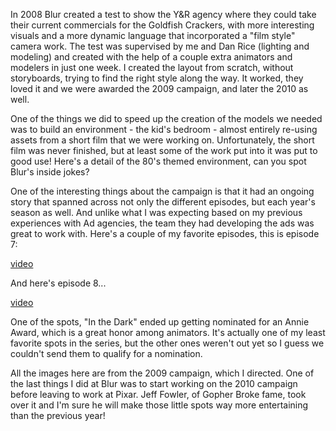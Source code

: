 In 2008 Blur created a test to show the Y&R agency where they could take their current commercials for the Goldfish Crackers, with more interesting visuals and a more dynamic language that incorporated a "film style" camera work. The test was supervised by me and Dan Rice (lighting and modeling) and created with the help of a couple extra animators and modelers in just one week. I created the layout from scratch, without storyboards, trying to find the right style along the way. It worked, they loved it and we were awarded the 2009 campaign, and later the 2010 as well.

One of the things we did to speed up the creation of the models we needed was to build an environment - the kid's bedroom - almost entirely re-using assets from a short film that we were working on. Unfortunately, the short film was never finished, but at least some of the work put into it was put to good use! Here's a detail of the 80's themed environment, can you spot Blur's inside jokes?

One of the interesting things about the campaign is that it had an ongoing story that spanned across not only the different episodes, but each year's season as well. And unlike what I was expecting based on my previous experiences with Ad agencies, the team they had developing the ads was great to work with. Here's a couple of my favorite episodes, this is  episode 7:

[video](media/videos/goldfish_07.mp4)

And here's episode 8...

[video](media/videos/goldfish_08.mp4)

One of the spots, "In the Dark" ended up getting nominated for an Annie Award, which is a great honor among animators. It's actually one of my least favorite spots in the series, but the other ones weren't out yet so I guess we couldn't send them to qualify for a nomination.

All the images here are from the 2009 campaign, which I directed. One of the last things I did at Blur was to start working on the 2010 campaign before leaving to work at Pixar. Jeff Fowler, of Gopher Broke fame, took over it and I'm sure he will make those little spots way more entertaining than the previous year!
